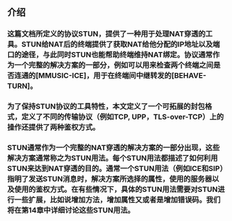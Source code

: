 ## 介绍
### 这篇文档所定义的协议STUN，提供了一种用于处理NAT穿透的工具。STUN给NAT后的终端提供了获取NAT给他分配的IP地址以及端口的途径，与此同时STUN也能帮助终端维持NAT绑定。协议通常作为一个完整的解决方案的一部分，例如可以用来检查两个终端之间是否连通的[MMUSIC-ICE]，用于在终端间中继转发的[BEHAVE-TURN]。

### 为了保持STUN协议的工具特性，本文定义了一个可拓展的封包格式，定义了不同的传输协议（例如TCP, UPP，TLS-over-TCP）上的操作还提供了两种鉴权方式。

### STUN通常作为一个完整的NAT穿透的解决方案的一部分出现，这些解决方案通常称之为STUN用法。每个STUN用法都描述了如何利用STUN来达到NAT穿透的目的。通常一个STUN用法（例如ICE和SIP）指明了发送STUN消息时，解决方案所选择的属性，使用的服务器以及使用的鉴权方式。在有些情况下，具体的STUN用法需要对STUN进行一些扩展，比如说增加方法，增加属性又或者是增加错误码。我们将在第14章中详细讨论这些STUN用法。